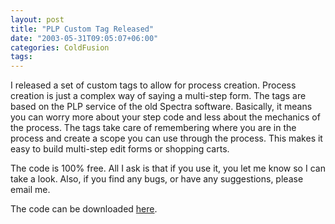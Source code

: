 ```yaml
---
layout: post
title: "PLP Custom Tag Released"
date: "2003-05-31T09:05:07+06:00"
categories: ColdFusion 
tags: 
---
```


I released a set of custom tags to allow for process creation. Process creation is just a complex way of saying a multi-step form. The tags are based on the PLP service of the old Spectra software. Basically, it means you can worry more about your step code and less about the mechanics of the process. The tags take care of remembering where you are in the process and create a scope you can use through the process. This makes it easy to build multi-step edit forms or shopping carts.

The code is 100% free. All I ask is that if you use it, you let me know so I can take a look. Also, if you find any bugs, or have any suggestions, please email me. 

The code can be downloaded <a href="http://www.camdenfamily.com/morpheus/downloads/plp.zip">here</a>.